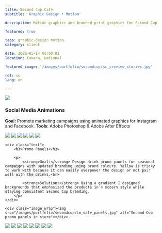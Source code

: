 ```yaml
---
title: Second Cup Café
subtitle: 'Graphic Design • Motion'

description: Motion graphics and branded print graphics for Second Cup Café.

featured: true

tags: graphic-design motion
category: client

date: 2022-05-14 00:00:01
location: Canada, National

featured_image: '/images/portfolio/secondcup/sc_preview_stories.jpg'

ref: sc
lang: en

---
```


![](/images/portfolio/secondcup/sc-billboard-tastycoffee.jpg)

### Social Media Animations

**Goal:** Promote marketing campaigns using animated graphics for Instagram and Facebook. 
**Tools:** Adobe Photoshop & Adobe After Effects

<img src="/images/portfolio/secondcup/animations/cottonCandyTeaser.gif">

<img src="/images/portfolio/secondcup/animations/newCup.gif">

<img src="/images/portfolio/secondcup/animations/sharingIsCaring.gif">

<img src="/images/portfolio/secondcup/animations/icedTeaTeaser.gif">

<img src="/images/portfolio/secondcup/animations/SCdatingApp.gif">

<img src="/images/portfolio/secondcup/animations/frocho.gif">

<div class="double_up narrow_wrap">

	<div class="text">
		<h3>Promo Panels</h3>

		<p>
			<strong>Goal:</strong> Design drink promo panels for seasonal campaigns with updated branding using brand colours. Yellow is tricky to work with because it can easily overpower the design or not pair well with the drinks.<br>

			<strong>Solution:</strong> Using a gradient I designed backgrounds that emphasized the products in a modern style while staying consistent Second Cup branding.
		</p>
	</div>

	<div class="image_wrap"><img src="/images/portfolio/secondcup/in_cafe_panels.jpg" alt="Second Cup promo panels in store"></div>

</div>

<div class="gallery" data-columns="4">
	<img src="/images/portfolio/secondcup/spring_teas_panel.jpg">
	<img src="/images/portfolio/secondcup/summer_cottoncandy_panel.jpg">
	<img src="/images/portfolio/secondcup/summer_coldfoams_panel.jpg">
	<img src="/images/portfolio/secondcup/smoothies_panel.jpg">
	<img src="/images/portfolio/secondcup/winter_smoothies_panel.jpg">
	<img src="/images/portfolio/secondcup/winter_teas_panel.jpg">
	<img src="/images/portfolio/secondcup/sharingcups_panel.jpg">
	<img src="/images/portfolio/secondcup/tastycoffee_panel.jpg">
</div>